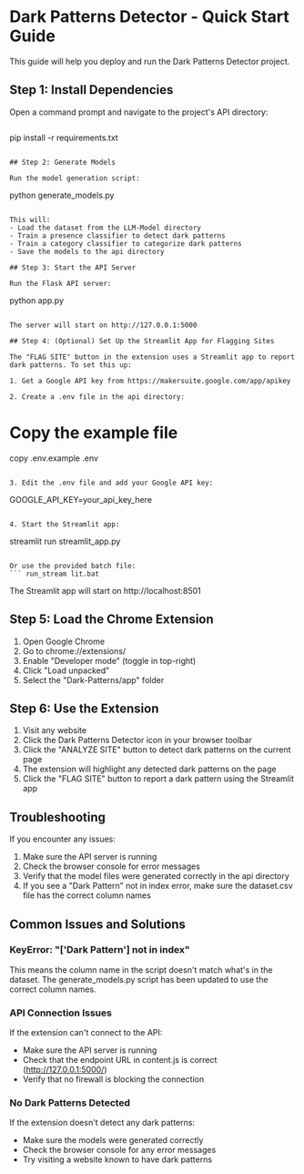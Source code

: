 # Dark Patterns Detector - Quick Start Guide

This guide will help you deploy and run the Dark Patterns Detector project.

## Step 1: Install Dependencies

Open a command prompt and navigate to the project's API directory:

```cd

```
pip install -r requirements.txt
```

## Step 2: Generate Models

Run the model generation script:

```
python generate_models.py
```

This will:
- Load the dataset from the LLM-Model directory
- Train a presence classifier to detect dark patterns
- Train a category classifier to categorize dark patterns
- Save the models to the api directory

## Step 3: Start the API Server

Run the Flask API server:

```
python app.py
```

The server will start on http://127.0.0.1:5000

## Step 4: (Optional) Set Up the Streamlit App for Flagging Sites

The "FLAG SITE" button in the extension uses a Streamlit app to report dark patterns. To set this up:

1. Get a Google API key from https://makersuite.google.com/app/apikey

2. Create a .env file in the api directory:
   ```
   # Copy the example file
   copy .env.example .env
   ```

3. Edit the .env file and add your Google API key:
   ```
   GOOGLE_API_KEY=your_api_key_here
   ```

4. Start the Streamlit app:
   ```
   streamlit run streamlit_app.py
   ```
   
   Or use the provided batch file:
   ``` run_stream lit.bat
   ```

The Streamlit app will start on http://localhost:8501

## Step 5: Load the Chrome Extension

1. Open Google Chrome
2. Go to chrome://extensions/
3. Enable "Developer mode" (toggle in top-right)
4. Click "Load unpacked"
5. Select the "Dark-Patterns/app" folder

## Step 6: Use the Extension

1. Visit any website
2. Click the Dark Patterns Detector icon in your browser toolbar
3. Click the "ANALYZE SITE" button to detect dark patterns on the current page
4. The extension will highlight any detected dark patterns on the page
5. Click the "FLAG SITE" button to report a dark pattern using the Streamlit app

## Troubleshooting

If you encounter any issues:

1. Make sure the API server is running
2. Check the browser console for error messages
3. Verify that the model files were generated correctly in the api directory
4. If you see a "Dark Pattern" not in index error, make sure the dataset.csv file has the correct column names

## Common Issues and Solutions

### KeyError: "['Dark Pattern'] not in index"

This means the column name in the script doesn't match what's in the dataset. The generate_models.py script has been updated to use the correct column names.

### API Connection Issues

If the extension can't connect to the API:
- Make sure the API server is running
- Check that the endpoint URL in content.js is correct (http://127.0.0.1:5000/)
- Verify that no firewall is blocking the connection

### No Dark Patterns Detected

If the extension doesn't detect any dark patterns:
- Make sure the models were generated correctly
- Check the browser console for any error messages
- Try visiting a website known to have dark patterns